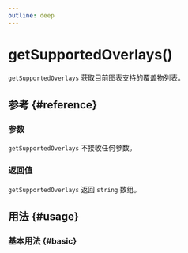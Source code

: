 ```yaml
---
outline: deep
---
```


# getSupportedOverlays()
`getSupportedOverlays` 获取目前图表支持的覆盖物列表。

## 参考 {#reference}
<!-- @include: @/@views/api/chart/getSupportedOverlays/reference.md -->

### 参数
`getSupportedOverlays` 不接收任何参数。

### 返回值
`getSupportedOverlays` 返回 `string` 数组。

## 用法 {#usage}
<script setup>
import GetSupportedOverlays from '../../@views/api/samples/getSupportedOverlays/index.vue'
</script>

### 基本用法 {#basic}
<GetSupportedOverlays />